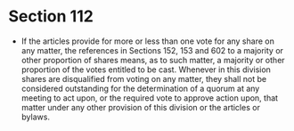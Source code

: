# Section 112

- If the articles provide for more or less than one vote for any share on any matter, the references in Sections 152, 153 and 602 to a majority or other proportion of shares means, as to such matter, a majority or other proportion of the votes entitled to be cast. Whenever in this division shares are disqualified from voting on any matter, they shall not be considered outstanding for the determination of a quorum at any meeting to act upon, or the required vote to approve action upon, that matter under any other provision of this division or the articles or bylaws.